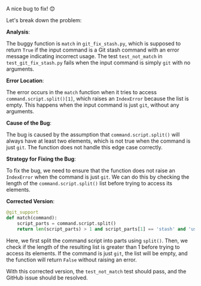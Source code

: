 A nice bug to fix! 😊

Let's break down the problem:

**Analysis**:

The buggy function is `match` in `git_fix_stash.py`, which is supposed to return `True` if the input command is a Git stash command with an error message indicating incorrect usage. The test `test_not_match` in `test_git_fix_stash.py` fails when the input command is simply `git` with no arguments.

**Error Location**:

The error occurs in the `match` function when it tries to access `command.script.split()[1]`, which raises an `IndexError` because the list is empty. This happens when the input command is just `git`, without any arguments.

**Cause of the Bug**:

The bug is caused by the assumption that `command.script.split()` will always have at least two elements, which is not true when the command is just `git`. The function does not handle this edge case correctly.

**Strategy for Fixing the Bug**:

To fix the bug, we need to ensure that the function does not raise an `IndexError` when the command is just `git`. We can do this by checking the length of the `command.script.split()` list before trying to access its elements.

**Corrected Version**:
```python
@git_support
def match(command):
    script_parts = command.script.split()
    return len(script_parts) > 1 and script_parts[1] == 'stash' and 'usage:' in command.stderr
```
Here, we first split the command script into parts using `split()`. Then, we check if the length of the resulting list is greater than 1 before trying to access its elements. If the command is just `git`, the list will be empty, and the function will return `False` without raising an error.

With this corrected version, the `test_not_match` test should pass, and the GitHub issue should be resolved.